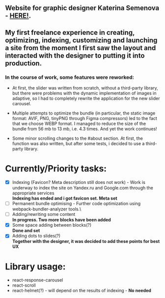 ## Website for graphic designer **Katerina Semenova** - [HERE!](https://katerinasemenova.ru).
## My first freelance experience in creating, optimizing, indexing, customizing and launching a site from the moment I first saw the layout and interacted with the designer to putting it into production.

### In the course of work, some features  were reworked:
 * At first, the slider was written from scratch, without a third-party library, but there were problems with the dynamic
implementation of images in adaptive, so I had to completely rewrite the application for the new slider carousel.

 * Multiple attempts to optimize the bundle (in particular, the static image format: AVIF, PNG, tinyPNG through Figma
compressors) led to the fact that we choose WEBP format. I managed to reduce the size of the bundle from 56 mb
to 13 mb, i.e. 4.3 times. And yet the work continues!

 * Some minor scrolling changes to the #about section. At first, the function was also written, but after some tests, i decided to use a third-party library.


# Currently/Priority tasks:
- [X] Indexing (Favicon? Meta description still does not work) - Work is underway to index the site on Yandex.ru and Google.com through the appropriate services<BR>
  <b>Indexing has ended and i got favicon set. Meta set</b>
- [ ] Permanent bundle optimising - Further code optimization using webpack-bundler-analyzer tools.\
- [ ] Adding/rewriting some content<BR>
  <b>In progress. Two more blocks have been added</b>
- [X] Some space adding between blocks(?)<BR>
  <b>Done and set</b>
- [X] Adding dots to slides(?)<BR>
<b>Together with the designer, it was decided to add these points for best UX</b>

# Library usage:
 * react-response-carousel
 * react-scroll
 * react-helmet(?) - will depend on the results of indexing - <b>No needed</b>
